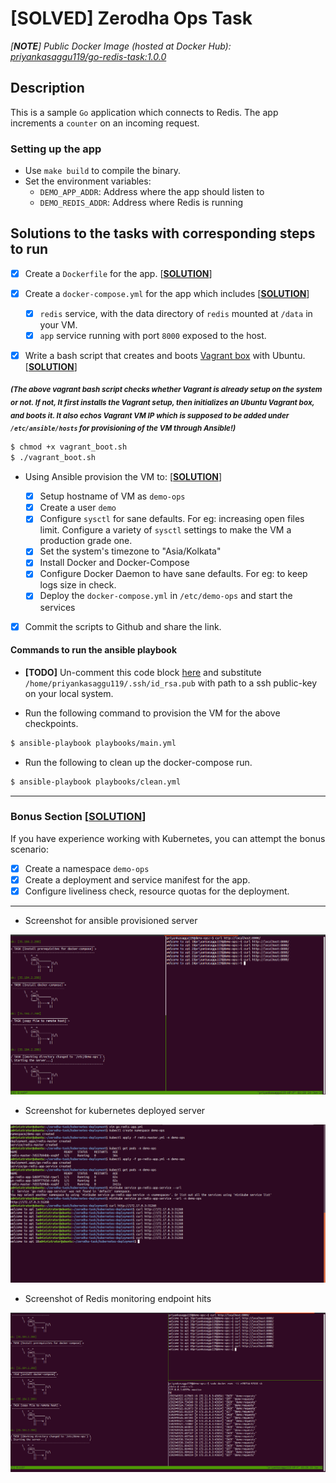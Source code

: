 # [SOLVED] Zerodha Ops Task 

*[**NOTE**] Public Docker Image (hosted at Docker Hub): [priyankasaggu119/go-redis-task:1.0.0](https://hub.docker.com/layers/priyankasaggu119/go-redis-task/1.0.0/images/sha256-2a8bf9d4a4b037dc579371368fa91bc4476f1979746984050eac76cb491d7953?context=repo)*

## Description

This is a sample `Go` application which connects to Redis. The app increments a `counter` on an incoming request.

### Setting up the app

- Use `make build` to compile the binary.
- Set the environment variables:
    - `DEMO_APP_ADDR`: Address where the app should listen to
    - `DEMO_REDIS_ADDR`: Address where Redis is running

## Solutions to the tasks with corresponding steps to run

- [X] Create a `Dockerfile` for the app. [**[SOLUTION](https://github.com/Priyankasaggu11929/zerodha-task/blob/master/application/Dockerfile)**]

- [X] Create a `docker-compose.yml` for the app which includes [**[SOLUTION](https://github.com/Priyankasaggu11929/zerodha-task/blob/master/application/docker-compose.yml)**]

  - [X] `redis` service, with the data directory of `redis` mounted at `/data` in your VM.
  - [X] `app` service running with port `8000` exposed to the host.
  
- [X] Write a bash script that creates and boots [Vagrant box](https://vagrant.io) with Ubuntu. [**[SOLUTION](https://github.com/Priyankasaggu11929/zerodha-task/blob/master/vagrant_boot.sh)**]

<sub>***(The above vagrant bash script checks whether Vagrant is already setup on the system or not. If not, It first installs the Vagrant setup, then initializes an Ubuntu Vagrant box, and boots it. It also echos Vagrant VM IP which is supposed to be added under `/etc/ansible/hosts` for provisioning of the VM through Ansible!)***</sub>

```bash
$ chmod +x vagrant_boot.sh
$ ./vagrant_boot.sh
```

- Using Ansible provision the VM to: [**[SOLUTION](https://github.com/Priyankasaggu11929/zerodha-task/blob/master/playbooks/main.yml)**]

  - [X] Setup hostname of VM as `demo-ops`
  - [X] Create a user `demo`
  - [X] Configure `sysctl` for sane defaults. For eg: increasing open files limit. Configure a variety of `sysctl` settings to make the VM a production grade one.
  - [X] Set the system's timezone to "Asia/Kolkata"
  - [X] Install Docker and Docker-Compose
  - [X] Configure Docker Daemon to have sane defaults. For eg: to keep logs size in check.
  - [X] Deploy the `docker-compose.yml` in `/etc/demo-ops` and start the services

- [X] Commit the scripts to Github and share the link.

#### Commands to run the ansible playbook

- **[TODO]** Un-comment this code block [here](https://github.com/Priyankasaggu11929/zerodha-task/blob/master/playbooks/main.yml#L123-L126) and substitute `/home/priyankasaggu119/.ssh/id_rsa.pub` with path to a ssh public-key on your local system.

- Run the following command to provision the VM for the above checkpoints.

```bash
$ ansible-playbook playbooks/main.yml 
```
- Run the following to clean up the docker-compose run.

```bash
$ ansible-playbook playbooks/clean.yml 
```

---

### Bonus Section [**[SOLUTION](https://github.com/Priyankasaggu11929/zerodha-task/tree/master/kubernetes-deployment)**]

If you have experience working with Kubernetes, you can attempt the bonus scenario: 

- [X] Create a namespace `demo-ops`
- [X] Create a deployment and service manifest for the app.
- [X] Configure liveliness check, resource quotas for the deployment.

---

- Screenshot for ansible provisioned server

![Ansible_Provisioned_VM](images/ansible_run.png)


- Screenshot for kubernetes deployed  server

![K8s_Provisioned_server](kubernetes-deployment/image/output.png)

- Screenshot of Redis monitoring endpoint hits

![Redis_monitoring_requests](images/redis-monitor.png)
